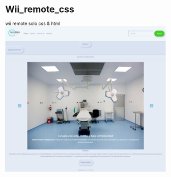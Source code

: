 # Wii_remote_css
 wii remote solo css & html
![](https://github.com/EricERodriguez/06-BOOTSTRAP-LAYAOUT-MODAL/blob/main/asset/image/github/web-desktop.png?raw=true)